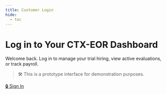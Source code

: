 ```yaml
---
title: Customer Login
hide:
  - toc
---
```


# Log in to Your CTX-EOR Dashboard

Welcome back. Log in to manage your trial hiring, view active evaluations, or track payroll.

> 🛠️ This is a prototype interface for demonstration purposes.

[🔒 Sign In](#)
